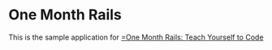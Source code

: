 # One Month Rails #

This is the sample application for
[=One Month Rails: Teach Yourself to Code](http://onemonthrails.com)